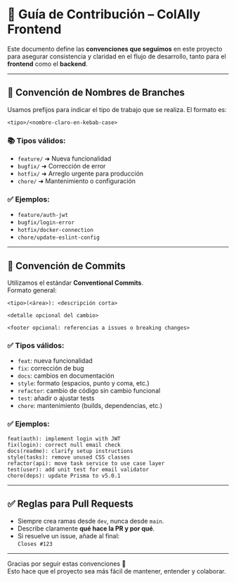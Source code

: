 # 🤝 Guía de Contribución – ColAlly Frontend

Este documento define las **convenciones que seguimos** en este proyecto para asegurar consistencia y claridad en el flujo de desarrollo, tanto para el **frontend** como el **backend**.

---

## 🚀 Convención de Nombres de Branches

Usamos prefijos para indicar el tipo de trabajo que se realiza. El formato es:

```
<tipo>/<nombre-claro-en-kebab-case>
```

### 📚 Tipos válidos:

- `feature/` ➜ Nueva funcionalidad
- `bugfix/` ➜ Corrección de error
- `hotfix/` ➜ Arreglo urgente para producción
- `chore/` ➜ Mantenimiento o configuración

### ✅ Ejemplos:

- `feature/auth-jwt`
- `bugfix/login-error`
- `hotfix/docker-connection`
- `chore/update-eslint-config`

---

## 📝 Convención de Commits

Utilizamos el estándar **Conventional Commits**.  
Formato general:

```
<tipo>(<área>): <descripción corta>

<detalle opcional del cambio>

<footer opcional: referencias a issues o breaking changes>
```

### ✅ Tipos válidos:

- `feat`: nueva funcionalidad
- `fix`: corrección de bug
- `docs`: cambios en documentación
- `style`: formato (espacios, punto y coma, etc.)
- `refactor`: cambio de código sin cambio funcional
- `test`: añadir o ajustar tests
- `chore`: mantenimiento (builds, dependencias, etc.)

### ✅ Ejemplos:

```
feat(auth): implement login with JWT
fix(login): correct null email check
docs(readme): clarify setup instructions
style(tasks): remove unused CSS classes
refactor(api): move task service to use case layer
test(user): add unit test for email validator
chore(deps): update Prisma to v5.0.1
```

---

## ✅ Reglas para Pull Requests

- Siempre crea ramas desde `dev`, nunca desde `main`.
- Describe claramente **qué hace la PR y por qué**.
- Si resuelve un issue, añade al final:  
  `Closes #123`

---

Gracias por seguir estas convenciones 🙌  
Esto hace que el proyecto sea más fácil de mantener, entender y colaborar.
